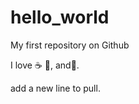 # hello_world

My first repository on Github

I love :coffee: :pizza:, and:dancer:.

add a new line to pull.
